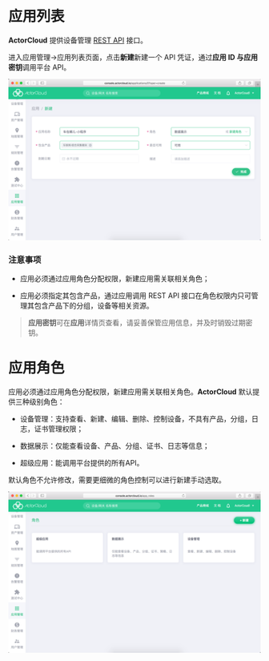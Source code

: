 # 应用列表

**ActorCloud** 提供设备管理 [REST API](/rest/rest.md) 接口。

进入应用管理->应用列表页面，点击**新建**新建一个 API 凭证，通过**应用 ID **与**应用密钥**调用平台 API。

![app_details](_assets/app_details.png)


### 注意事项

- 应用必须通过应用角色分配权限，新建应用需关联相关角色；

- 应用必须指定其包含产品，通过应用调用 REST API 接口在角色权限内只可管理其包含产品下的分组，设备等相关资源。


> **应用密钥**可在**应用**详情页查看，请妥善保管应用信息，并及时销毁过期密钥。



# 应用角色

应用必须通过应用角色分配权限，新建应用需关联相关角色。**ActorCloud** 默认提供三种级别角色：

- 设备管理：支持查看、新建、编辑、删除、控制设备，不具有产品，分组，日志，证书管理权限；

- 数据展示：仅能查看设备、产品、分组、证书、日志等信息；

- 超级应用：能调用平台提供的所有API。

默认角色不允许修改，需要更细微的角色控制可以进行新建手动选取。

![app_roles](_assets/app_roles.png)
